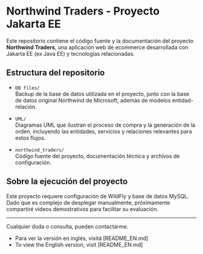 # Northwind Traders - Proyecto Jakarta EE

Este repositorio contiene el código fuente y la documentación del proyecto **Northwind Traders**, una aplicación web de ecommerce desarrollada con Jakarta EE (ex Java EE) y tecnologías relacionadas.

## Estructura del repositorio

- `DB files/`  
  Backup de la base de datos utilizada en el proyecto, junto con la 
  base de datos original Northwind de Microsoft, además de modelos entidad-relación.

- `UML/`  
  Diagramas UML que ilustran el proceso de compra y la generación de la orden, incluyendo las entidades, servicios y relaciones relevantes para estos flujos.

- `northwind_traders/`  
  Código fuente del proyecto, documentación técnica y archivos de configuración.

## Sobre la ejecución del proyecto

Este proyecto requiere configuración de WildFly y base de datos MySQL. Dado que es complejo de desplegar manualmente, próximamente compartiré videos demostrativos para facilitar su evaluación.

---

Cualquier duda o consulta, pueden contactarme.

- Para ver la versión en inglés, visitá [README_EN.md]  
- To view the English version, visit [README_EN.md]